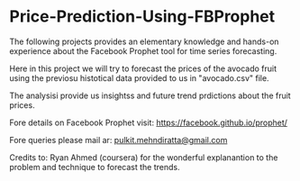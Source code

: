 # Price-Prediction-Using-FBProphet

The following projects provides an elementary knowledge and hands-on experience about the Facebook Prophet tool for time series forecasting.

Here in this project we will try to forecast the prices of the avocado fruit using the previosu histotical data provided to us in "avocado.csv" file.

The analysisi provide us insightss and future trend prdictions about the fruit prices.

Fore details on Facebook Prophet visit: https://facebook.github.io/prophet/

Fore queries please mail ar: pulkit.mehndiratta@gmail.com

Credits to: Ryan Ahmed (coursera) for the wonderful explanantion to the problem and technique to forecast the trends.
